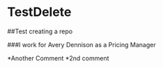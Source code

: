 TestDelete
==========

##Test creating a repo

###I work for Avery Dennison as a Pricing Manager

*Another Comment
*2nd comment

